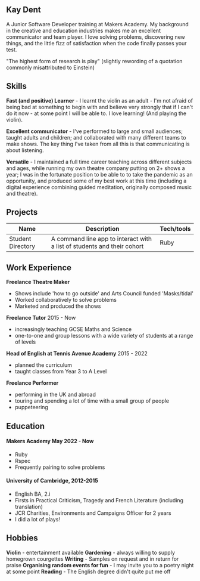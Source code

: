 ## Kay Dent

A Junior Software Developer training at Makers Academy. My background in the creative and education industries makes me an excellent communicator and team player.  I love solving problems, discovering new things, and the little fizz of satisfaction when the code finally passes your test.

"The highest form of research is play"
(slightly rewording of a quotation commonly misattributed to Einstein)

## Skills

**Fast (and positive) Learner** - I learnt the violin as an adult - I'm not afraid of being bad at something to begin with and believe very strongly that if I can't do it now - at some point I will be able to. I love learning! (And playing the violin).

**Excellent communicator** - I've performed to large and small audiences; taught adults and children; and collaborated with many different teams to make shows. The key thing I've taken from all this is that communicating is about listening.

**Versatile** - I maintained a full time career teaching across different subjects and ages, while running my own theatre company putting on 2+ shows a year; I was in the fortunate position to be able to to take the pandemic as an opportunity, and produced some of my best work at this time (including a digital experience combining guided meditation, originally composed music and theatre).


## Projects

| Name                         | Description                                                             | Tech/tools        |
| ---------------------------- | ----------------------------------------------------------------------- | ----------------- |
| Student Directory            | A command line app to interact with a list of students and their cohort | Ruby              |


## Work Experience

**Freelance Theatre Maker** 
- Shows include 'how to go outside' and Arts Council funded 'Masks/tidal'
- Worked collaboratively to solve problems
- Marketed and produced the shows

**Freelance Tutor** 2015 - Now
- increasingly teaching GCSE Maths and Science
- one-to-one and group lessons with a wide variety of students at a range of levels

**Head of English at Tennis Avenue Academy** 2015 - 2022  
- planned the curriculum
- taught classes from Year 3 to A Level

**Freelance Performer**
- performing in the UK and abroad
- touring and spending a lot of time with a small group of people
- puppeteering

## Education

#### Makers Academy May 2022 - Now
- Ruby
- Rspec
- Frequently pairing to solve problems

#### University of Cambridge, 2012-2015

- English BA, 2.i
- Firsts in Practical Criticism, Tragedy and French Literature (including translation)
- JCR Charities, Environments and Campaigns Officer for 2 years
- I did a lot of plays!

## Hobbies

**Violin** - entertainment available
**Gardening** - always willing to supply homegrown courgettes
**Writing** - Samples on request and in return for praise
**Organising random events for fun** - I may invite you to a poetry night at some point
**Reading** - The English degree didn't quite put me off 
